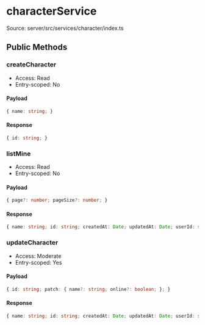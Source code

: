 # characterService

Source: server/src/services/character/index.ts

## Public Methods

### createCharacter

- Access: Read
- Entry-scoped: No

#### Payload

```ts
{ name: string; }
```

#### Response

```ts
{ id: string; }
```

### listMine

- Access: Read
- Entry-scoped: No

#### Payload

```ts
{ page?: number; pageSize?: number; }
```

#### Response

```ts
{ name: string; id: string; createdAt: Date; updatedAt: Date; userId: string; online: boolean; }[]
```

### updateCharacter

- Access: Moderate
- Entry-scoped: Yes

#### Payload

```ts
{ id: string; patch: { name?: string; online?: boolean; }; }
```

#### Response

```ts
{ name: string; id: string; createdAt: Date; updatedAt: Date; userId: string; online: boolean; } | undefined
```
